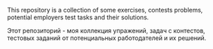 This repository is a collection of some exercises, contests problems, potential
employers test tasks and their solutions.

Этот репозиторий - моя коллекция упражений, задач с контестов, тестовых заданий
от потенциальных работодателей и их решений.

